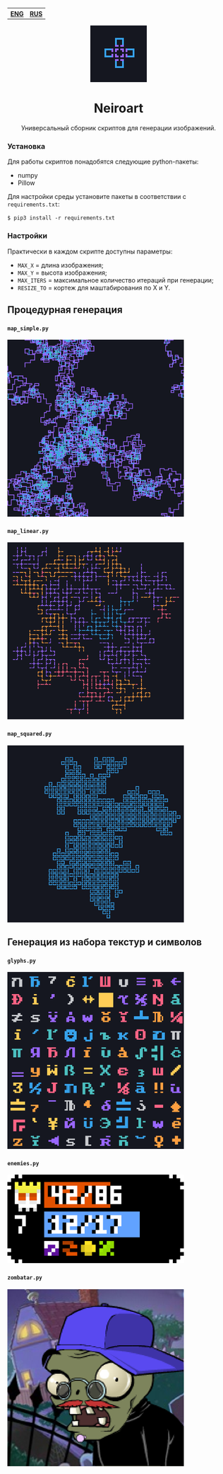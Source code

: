 <table>
    <th><a href="./README.md">ENG</a></th>
    <th><a href="./README_ru.md">RUS</a></th>
</table>

<div align=center>
    <img src="./img/logo.png" width=128px alt="logo">
</div>

<h1 align=center>
    Neiroart
</h1>

<p align=center>
    Универсальный сборник скриптов для генерации изображений.
</p>

### Установка

Для работы скриптов понадобятся следующие python-пакеты:

- numpy
- Pillow

Для настройки среды установите пакеты в соответствии с `requirements.txt`:

```
$ pip3 install -r requirements.txt
```

### Настройки

Практически в каждом скрипте доступны параметры:

- `MAX_X` = длина изображения;
- `MAX_Y` = высота изображения;
- `MAX_ITERS` = максимальное количество итераций при генерации;
- `RESIZE_TO` = кортеж для маштабирования по X и Y.

## Процедурная генерация

#### `map_simple.py`

<img src="./img/map-simple.png" width=400px alt="map_simple">

#### `map_linear.py`

<img src="./img/map-linear.png" width=400px alt="map_linear">

#### `map_squared.py`

<img src="./img/map-squared.png" width=400px alt="map_squared">

## Генерация из набора текстур и символов

#### `glyphs.py`

<img src="./img/glyphs.png" width=400px alt="glyphs">

#### `enemies.py`

<img src="./img/enemies.png" width=400px alt="enemies">

#### `zombatar.py`

<img src="./img/zombatar.png" width=400px alt="zombatar">
